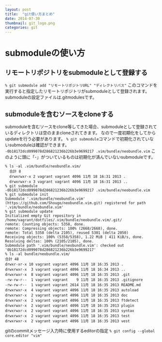```yaml
---
layout: post
title:  "git使い方まとめ"
date: 2014-07-30
thumbnail: git_logo.png
categories: git
---
```


# submoduleの使い方

## リモートリポジトリをsubmoduleとして登録する
`% git submodule add "リモートリポジトリURL" "ディレクトリパス"`
このコマンドを実行すると指定したリモートリポジトリがsubmoduleとして登録されます。
submoduleの設定ファイルは.gitmodulesです。

## submoduleを含むソースをcloneする
submoduleを含むソースをclone等してきた場合、submoduleとして登録されているディレクトリは空のままcloneされてきます。
なので一度初期化をしてからupdateを行う必要があります。
`% git submodule`コマンドで初期化されていないsubmoduleは確認ができます。
`-0b18172dcd099078d286821236b226b3e9699217 .vim/bundle/neobundle.vim`
このように頭に「-」がついているものは初期化が済んでいないsubmoduleです。

```
% ls -al .vim/bundle/neobundle.vim/
  合計 8
  drwxrwxr-x 2 vagrant vagrant 4096 11月 18 16:31 2013 .
  drwxrwxr-x 3 vagrant vagrant 4096 11月 18 16:31 2013 ..
% git submodule
-0b18172dcd099078d286821236b226b3e9699217 .vim/bundle/neobundle.vim
% git submodule init
Submodule '.vim/bundle/neobundle.vim' (https://github.com/Shougo/neobundle.vim.git) registered for path '.vim/bundle/neobundle.vim'
% git submodule update
Initialized empty Git repository in /home/vagrant/dotfiles/.vim/bundle/neobundle.vim/.git/
remote: Counting objects: 5358, done.
remote: Compressing objects: 100% (2668/2668), done.
remote: Total 5358 (delta 2105), reused 5301 (delta 2050)
Receiving objects: 100% (5358/5358), 1.22 MiB | 411 KiB/s, done.
Resolving deltas: 100% (2105/2105), done.
Submodule path '.vim/bundle/neobundle.vim': checked out '0b18172dcd099078d286821236b226b3e9699217'
% ls -al bundle/neobundle.vim/
合計 48
drwxr-xr-x 10 vagrant vagrant 4096 11月 18 16:35 2013 .
drwxrwxr-x  3 vagrant vagrant 4096 11月 18 16:34 2013 ..
drwxrwxr-x  8 vagrant vagrant 4096 11月 18 16:35 2013 .git
-rw-rw-r--  1 vagrant vagrant    9 11月 18 16:35 2013 .gitignore
-rw-rw-r--  1 vagrant vagrant 2614 11月 18 16:35 2013 README.md
drwxrwxr-x  4 vagrant vagrant 4096 11月 18 16:35 2013 autoload
drwxrwxr-x  2 vagrant vagrant 4096 11月 18 16:35 2013 doc
drwxrwxr-x  2 vagrant vagrant 4096 11月 18 16:35 2013 ftdetect
drwxrwxr-x  2 vagrant vagrant 4096 11月 18 16:35 2013 plugin
drwxrwxr-x  2 vagrant vagrant 4096 11月 18 16:35 2013 syntax
drwxrwxr-x  2 vagrant vagrant 4096 11月 18 16:35 2013 test
drwxrwxr-x  2 vagrant vagrant 4096 11月 18 16:35 2013 vest
```

gitのcommitメッセージ入力時に使用するeditorの指定
`% git config --global core.editor "vim"`
